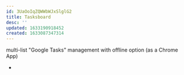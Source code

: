 ```yaml
---
id: 3UaOoIqZQWWbWJxSlglG2
title: Tasksboard
desc: ''
updated: 1633190918452
created: 1633087347314
---
```


multi-list "Google Tasks" management with offline option (as a Chrome App)

- 
